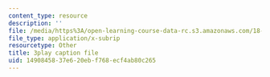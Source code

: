 ```yaml
---
content_type: resource
description: ''
file: /media/https%3A/open-learning-course-data-rc.s3.amazonaws.com/18-03sc-differential-equations-fall-2011/1490845837e620ebf768ecf4ab80c265_e3FfmXtkppM.srt
file_type: application/x-subrip
resourcetype: Other
title: 3play caption file
uid: 14908458-37e6-20eb-f768-ecf4ab80c265
---
```

